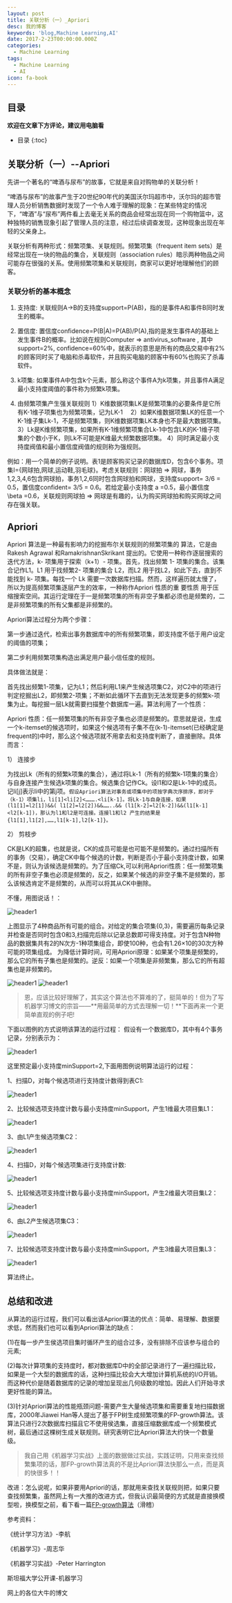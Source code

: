 ```yaml
---
layout: post
title: 关联分析（一）_Apriori
desc: 我的博客
keywords: 'blog,Machine Learning,AI'
date: 2017-2-23T00:00:00.000Z
categories:
  - Machine Learning
tags:
  - Machine Learning
  - AI
icon: fa-book
---
```



## 目录
**欢迎在文章下方评论，建议用电脑看**

* 目录
{:toc}


## 关联分析（一）--Apriori

先讲一个著名的“啤酒与尿布”的故事，它就是来自对购物单的关联分析！

“啤酒与尿布”的故事产生于20世纪90年代的美国沃尔玛超市中，沃尔玛的超市管理人员分析销售数据时发现了一个令人难于理解的现象：在某些特定的情况下，“啤酒”与“尿布”两件看上去毫无关系的商品会经常出现在同一个购物篮中，这种独特的销售现象引起了管理人员的注意，经过后续调查发现，这种现象出现在年轻的父亲身上。

关联分析有两种形式：频繁项集、关联规则。频繁项集（frequent item sets）是经常出现在一块的物品的集合，关联规则（association rules）暗示两种物品之间可能存在很强的关系。使用频繁项集和关联规则，商家可以更好地理解他们的顾客。



### 关联分析的基本概念
1. 支持度:
关联规则A->B的支持度support=P(AB)，指的是事件A和事件B同时发生的概率。

2. 置信度:
置信度confidence=P(B|A)=P(AB)/P(A),指的是发生事件A的基础上发生事件B的概率。比如说在规则Computer => antivirus_software , 其中 support=2%, confidence=60%中，就表示的意思是所有的商品交易中有2%的顾客同时买了电脑和杀毒软件，并且购买电脑的顾客中有60%也购买了杀毒软件。

3. k项集:
如果事件A中包含k个元素，那么称这个事件A为k项集，并且事件A满足最小支持度阈值的事件称为频繁k项集。

4. 由频繁项集产生强关联规则
1）K维数据项集LK是频繁项集的必要条件是它所有K-1维子项集也为频繁项集，记为LK-1　
2）如果K维数据项集LK的任意一个K-1维子集Lk-1，不是频繁项集，则K维数据项集LK本身也不是最大数据项集。
3）Lk是K维频繁项集，如果所有K-1维频繁项集合Lk-1中包含LK的K-1维子项集的个数小于K，则Lk不可能是K维最大频繁数据项集。
4）同时满足最小支持度阀值和最小置信度阀值的规则称为强规则。

例如：用一个简单的例子说明。表1是顾客购买记录的数据库D，包含6个事务。项集I={网球拍,网球,运动鞋,羽毛球}。考虑关联规则：网球拍 => 网球，事务1,2,3,4,6包含网球拍，事务1,2,6同时包含网球拍和网球，支持度support= 3/6 = 0.5，置信度confident= 3/5 = 0.6。若给定最小支持度 a =0.5，最小置信度 \beta =0.6，关联规则网球拍 => 网球是有趣的，认为购买网球拍和购买网球之间存在强关联。

## Apriori

Apriori 算法是一种最有影响力的挖掘布尔关联规则的频繁项集的 算法，它是由Rakesh Agrawal 和RamakrishnanSkrikant 提出的。它使用一种称作逐层搜索的迭代方法，k- 项集用于探索（k+1）- 项集。首先，找出频繁 1- 项集的集合。该集合记作L1。L1 用于找频繁2- 项集的集合 L2，而L2 用于找L2，如此下去，直到不能找到 k- 项集。每找一个 Lk 需要一次数据库扫描。然而，这样遍历就太慢了，所以为提高频繁项集逐层产生的效率，一种称作Apriori 性质的重 要性质 用于压缩搜索空间。其运行定理在于一是频繁项集的所有非空子集都必须也是频繁的，二是非频繁项集的所有父集都是非频繁的。

Apriori算法过程分为两个步骤：

第一步通过迭代，检索出事务数据库中的所有频繁项集，即支持度不低于用户设定的阈值的项集；

第二步利用频繁项集构造出满足用户最小信任度的规则。

具体做法就是：

首先找出频繁1-项集，记为L1；然后利用L1来产生候选项集C2，对C2中的项进行判定挖掘出L2，即频繁2-项集；不断如此循环下去直到无法发现更多的频繁k-项集为止。每挖掘一层Lk就需要扫描整个数据库一遍。算法利用了一个性质：

Apriori 性质：任一频繁项集的所有非空子集也必须是频繁的。意思就是说，生成一个k-itemset的候选项时，如果这个候选项有子集不在(k-1)-itemset(已经确定是frequent的)中时，那么这个候选项就不用拿去和支持度判断了，直接删除。具体而言：

1） 连接步

为找出Lk（所有的频繁k项集的集合），通过将Lk-1（所有的频繁k-1项集的集合）与自身连接产生候选k项集的集合。候选集合记作Ck。设l1和l2是Lk-1中的成员。记li[j]表示li中的第j项。`假设Apriori算法对事务或项集中的项按字典次序排序，即对于（k-1）项集li，li[1]<li[2]<……….<li[k-1]。将Lk-1与自身连接，如果(l1[1]=l2[1])&&( l1[2]=l2[2])&&……..&& (l1[k-2]=l2[k-2])&&(l1[k-1]<l2[k-1])，那认为l1和l2是可连接。连接l1和l2 产生的结果是{l1[1],l1[2],……,l1[k-1],l2[k-1]}。`

2） 剪枝步

CK是LK的超集，也就是说，CK的成员可能是也可能不是频繁的。通过扫描所有的事务（交易），确定CK中每个候选的计数，判断是否小于最小支持度计数，如果不是，则认为该候选是频繁的。为了压缩Ck,可以利用Apriori性质：任一频繁项集的所有非空子集也必须是频繁的，反之，如果某个候选的非空子集不是频繁的，那么该候选肯定不是频繁的，从而可以将其从CK中删除。

不懂，用图说话！：


<img src="{{ site.img_path }}/Machine Learning/apriori1.jpg" alt="header1" style="height:auto!important;width:auto%;max-width:1020px;"/>


上图显示了4种商品所有可能的组合。对给定的集合项集{0,3}，需要遍历每条记录并检查是否同时包含0和3,扫描完后除以记录总数即可得支持度。对于包含N种物品的数据集共有2的N次方-1种项集组合，即使100种，也会有1.26×10的30次方种可能的项集组成。
为降低计算时间，可用Apriori原理：如果某个项集是频繁的，那么它的所有子集也是频繁的。逆反：如果一个项集是非频繁集，那么它的所有超集也是非频繁的。


<img src="{{ site.img_path }}/Machine Learning/apriori2.jpg" alt="header1" style="height:auto!important;width:auto%;max-width:1020px;"/>



<img src="{{ site.img_path }}/Machine Learning/apriori3.jpg" alt="header1" style="height:auto!important;width:auto%;max-width:1020px;"/>


>恩，应该比较好理解了，其实这个算法也不算难的了，挺简单的！但为了写机器学习博文的宗旨——**用最简单的方式去理解一切！**下面再来一个更简单直观的例子吧!


下面以图例的方式说明该算法的运行过程： 假设有一个数据库D，其中有4个事务记录，分别表示为：


<img src="{{ site.img_path }}/Machine Learning/apriori4.jpg" alt="header1" style="height:auto!important;width:auto%;max-width:1020px;"/>


这里预定最小支持度minSupport=2,下面用图例说明算法运行的过程：

1、扫描D，对每个候选项进行支持度计数得到表C1:


<img src="{{ site.img_path }}/Machine Learning/apriori5.jpg" alt="header1" style="height:auto!important;width:auto%;max-width:1020px;"/>




2、比较候选项支持度计数与最小支持度minSupport，产生1维最大项目集L1：


<img src="{{ site.img_path }}/Machine Learning/apriori6.jpg" alt="header1" style="height:auto!important;width:auto%;max-width:1020px;"/>


3、由L1产生候选项集C2：


<img src="{{ site.img_path }}/Machine Learning/apriori7.jpg" alt="header1" style="height:auto!important;width:auto%;max-width:1020px;"/>


4、扫描D，对每个候选项集进行支持度计数:


<img src="{{ site.img_path }}/Machine Learning/apriori8.jpg" alt="header1" style="height:auto!important;width:auto%;max-width:1020px;"/>


5、比较候选项支持度计数与最小支持度minSupport，产生2维最大项目集L2：


<img src="{{ site.img_path }}/Machine Learning/apriori9.jpg" alt="header1" style="height:auto!important;width:auto%;max-width:1020px;"/>


6、由L2产生候选项集C3：


<img src="{{ site.img_path }}/Machine Learning/apriori10.jpg" alt="header1" style="height:auto!important;width:auto%;max-width:1020px;"/>


7、比较候选项支持度计数与最小支持度minSupport，产生3维最大项目集L3：


<img src="{{ site.img_path }}/Machine Learning/apriori11.jpg" alt="header1" style="height:auto!important;width:auto%;max-width:1020px;"/>


算法终止。

## 总结和改进
从算法的运行过程，我们可以看出该Apriori算法的优点：简单、易理解、数据要求低，然而我们也可以看到Apriori算法的缺点：

(1)在每一步产生侯选项目集时循环产生的组合过多，没有排除不应该参与组合的元素;

(2)每次计算项集的支持度时，都对数据库D中的全部记录进行了一遍扫描比较，如果是一个大型的数据库的话，这种扫描比较会大大增加计算机系统的I/O开销。而这种代价是随着数据库的记录的增加呈现出几何级数的增加。因此人们开始寻求更好性能的算法。

(3)针对Apriori算法的性能瓶颈问题-需要产生大量候选项集和需要重复地扫描数据库，2000年Jiawei Han等人提出了基于FP树生成频繁项集的FP-growth算法。该算法只进行2次数据库扫描且它不使用侯选集，直接压缩数据库成一个频繁模式树，最后通过这棵树生成关联规则。研究表明它比Apriori算法大约快一个数量级。

>我自己用《机器学习实战》上面的数据做过实战，实践证明，只用来查找频繁集项的话，那FP-growth算法真的不是比Apriori算法快那么一点，而是真的快很多！！

改进：怎么说呢，如果非要用Apriori的话，那就用来查找关联规则把，如果只要查找频繁集，虽然网上有一大推的改进方式，但我认识最简便的方式就是直接换模型啦，换模型之前，看下看一篇[FP-growth算法]()（滑稽）


参考资料：





《统计学习方法》-李航<br>

《机器学习》-周志华<br>

《机器学习实战》-Peter Harrington<br>

斯坦福大学公开课-机器学习<br>

网上的各位大牛的博文<br>



  <!-- 多说评论框 start -->

  <div class="ds-thread" data-thread-key="201702235" data-title="Apriori" data-url=""></div>

<!-- 多说评论框 end -->

<!-- 多说公共JS代码 start (一个网页只需插入一次) -->

<script type="text/javascript">

var duoshuoQuery = {short_name:"yzhhome"};

  (function() {

    var ds = document.createElement('script');

    ds.type = 'text/javascript';ds.async = true;

    ds.src = (document.location.protocol == 'https:' ? 'https:' : 'http:') + '//static.duoshuo.com/embed.js';

    ds.charset = 'UTF-8';

    (document.getElementsByTagName('head')[0] 

     || document.getElementsByTagName('body')[0]).appendChild(ds);

  })();

  </script>





